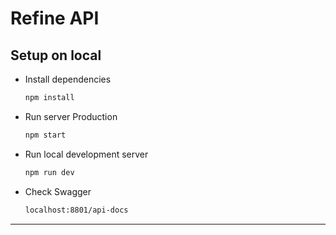 # Refine API
## Setup on local
- Install dependencies
  ```sh
  npm install
  ```
- Run server Production
  ```sh
  npm start
  ```
- Run local development server
  ```sh
  npm run dev
  ```
- Check Swagger
  ```sh
  localhost:8801/api-docs
  ```

<hr>